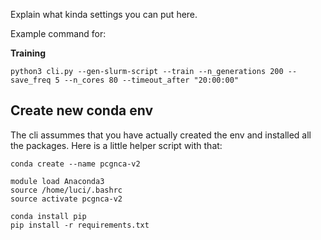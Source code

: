 Explain what kinda settings you can put here.

Example command for:

**Training**

```
python3 cli.py --gen-slurm-script --train --n_generations 200 --save_freq 5 --n_cores 80 --timeout_after "20:00:00"
```


## Create new conda env

The cli assummes that you have actually created the env and installed all the packages. Here is a little helper script with that: 

```
conda create --name pcgnca-v2

module load Anaconda3
source /home/luci/.bashrc
source activate pcgnca-v2

conda install pip
pip install -r requirements.txt
```